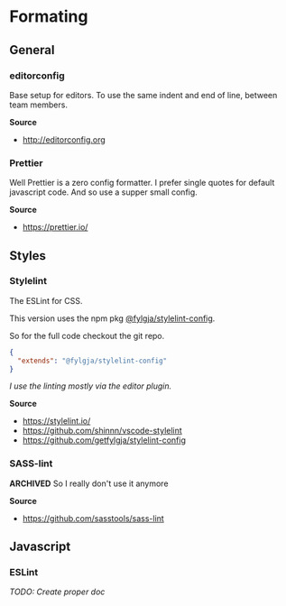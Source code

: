 # Formating

## General

### editorconfig

Base setup for editors.
To use the same indent and end of line, between team members.

**Source**
* http://editorconfig.org

### Prettier

Well Prettier is a zero config formatter.
I prefer single quotes for default javascript code.
And so use a supper small config.

**Source**
* https://prettier.io/

## Styles

### Stylelint

The ESLint for CSS.

This version uses the npm pkg [@fylgja/stylelint-config](https://www.npmjs.com/package/@fylgja/stylelint-config).

So for the full code checkout the git repo.

```json
{
  "extends": "@fylgja/stylelint-config"
}
```

_I use the linting mostly via the editor plugin._

**Source**
* https://stylelint.io/
* https://github.com/shinnn/vscode-stylelint
* https://github.com/getfylgja/stylelint-config

### SASS-lint

**ARCHIVED**
So I really don't use it anymore

**Source**
* https://github.com/sasstools/sass-lint

## Javascript

### ESLint

_TODO: Create proper doc_
